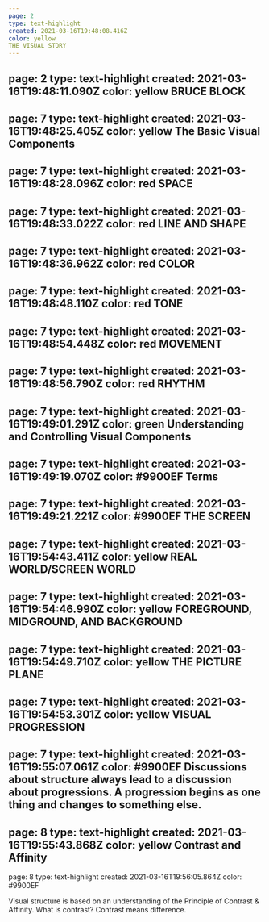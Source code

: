 ```yaml
---
page: 2
type: text-highlight
created: 2021-03-16T19:48:08.416Z
color: yellow
THE VISUAL STORY
---
```

page: 2
type: text-highlight
created: 2021-03-16T19:48:11.090Z
color: yellow
BRUCE BLOCK
---
page: 7
type: text-highlight
created: 2021-03-16T19:48:25.405Z
color: yellow
The Basic Visual Components
---
page: 7
type: text-highlight
created: 2021-03-16T19:48:28.096Z
color: red
SPACE
---
page: 7
type: text-highlight
created: 2021-03-16T19:48:33.022Z
color: red
LINE AND SHAPE
---
page: 7
type: text-highlight
created: 2021-03-16T19:48:36.962Z
color: red
COLOR
---
page: 7
type: text-highlight
created: 2021-03-16T19:48:48.110Z
color: red
TONE
---
page: 7
type: text-highlight
created: 2021-03-16T19:48:54.448Z
color: red
MOVEMENT
---
page: 7
type: text-highlight
created: 2021-03-16T19:48:56.790Z
color: red
RHYTHM
---
page: 7
type: text-highlight
created: 2021-03-16T19:49:01.291Z
color: green
Understanding and Controlling Visual Components
---
page: 7
type: text-highlight
created: 2021-03-16T19:49:19.070Z
color: #9900EF
Terms
---
page: 7
type: text-highlight
created: 2021-03-16T19:49:21.221Z
color: #9900EF
THE SCREEN
---
page: 7
type: text-highlight
created: 2021-03-16T19:54:43.411Z
color: yellow
REAL WORLD/SCREEN WORLD
---
page: 7
type: text-highlight
created: 2021-03-16T19:54:46.990Z
color: yellow
FOREGROUND, MIDGROUND, AND BACKGROUND
---
page: 7
type: text-highlight
created: 2021-03-16T19:54:49.710Z
color: yellow
THE PICTURE PLANE
---
page: 7
type: text-highlight
created: 2021-03-16T19:54:53.301Z
color: yellow
VISUAL PROGRESSION
---
page: 7
type: text-highlight
created: 2021-03-16T19:55:07.061Z
color: #9900EF
Discussions about structure always lead to a discussion about progressions. A progression begins as one thing and changes to something else. 
---
page: 8
type: text-highlight
created: 2021-03-16T19:55:43.868Z
color: yellow
Contrast and Affinity
---
page: 8
type: text-highlight
created: 2021-03-16T19:56:05.864Z
color: #9900EF
 
Visual structure is based on an understanding of the Principle of Contrast & Affinity. What is contrast? Contrast means difference.

